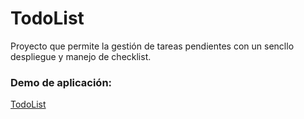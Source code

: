 # TodoList

Proyecto que permite la gestión de tareas pendientes con un sencllo despliegue y manejo de checklist.

### Demo de aplicación:
[TodoList](https://kappulin.github.io/TodoList/)
